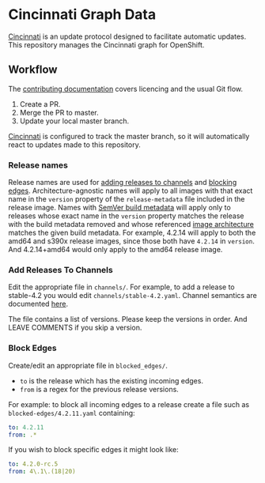 # Cincinnati Graph Data

[Cincinnati][] is an update protocol designed to facilitate automatic updates.
This repository manages the Cincinnati graph for OpenShift.

## Workflow

The [contributing documentation](CONTRIBUTING.md) covers licencing and the usual Git flow.

1. Create a PR.
1. Merge the PR to master.
1. Update your local master branch.

[Cincinnati][] is configured to track the master branch, so it will automatically react to updates made to this repository.

### Release names

Release names are used for [adding releases to channels](#add-releases-to-channels) and [blocking edges](#block-edges).
Architecture-agnostic names will apply to all images with that exact name in the `version` property of the `release-metadata` file included in the release image.
Names with [SemVer build metadata][semver-build] will apply only to releases whose exact name in the `version` property matches the release with the build metadata removed and whose referenced [image architecture][image-arch] matches the given build metadata.
For example, 4.2.14 will apply to both the amd64 and s390x release images, since those both have `4.2.14` in `version`.
And 4.2.14+amd64 would only apply to the amd64 release image.

### Add Releases To Channels

Edit the appropriate file in `channels/`.
For example, to add a release to stable-4.2 you would edit `channels/stable-4.2.yaml`.
Channel semantics are documented [here][channel-semantics].

The file contains a list of versions.
Please keep the versions in order.
And LEAVE COMMENTS if you skip a version.

### Block Edges

Create/edit an appropriate file in `blocked_edges/`.
- `to` is the release which has the existing incoming edges.
- `from` is a regex for the previous release versions.

For example: to block all incoming edges to a release create a file such as `blocked-edges/4.2.11.yaml` containing:
```yaml
to: 4.2.11
from: .*
```

If you wish to block specific edges it might look like:
```yaml
to: 4.2.0-rc.5
from: 4\.1\.(18|20)
```

[channel-semantics]: https://docs.openshift.com/container-platform/4.3/updating/updating-cluster-between-minor.html#understanding-upgrade-channels_updating-cluster-between-minor
[Cincinnati]: https://github.com/openshift/cincinnati/
[image-arch]: https://github.com/opencontainers/image-spec/blame/v1.0.1/config.md#L103
[semver-build]: https://semver.org/spec/v2.0.0.html#spec-item-10
